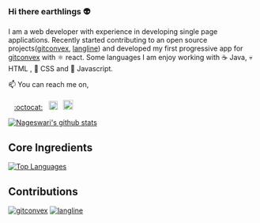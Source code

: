 ### Hi there earthlings :alien:

I am a web developer with experience in developing single page applications. Recently started contributing to an open source projects([gitconvex](https://github.com/neel1996/gitconvex), [langline](https://github.com/neel1996/langline)) and developed my first progressive app for [gitconvex](https://gitconvex.com/) with :atom_symbol: react. Some languages I am enjoy working with :coffee: Java, :skull: HTML , :nail_care: CSS and :brain: Javascript.

📫 You can reach me on,
<br>
<br>
&nbsp; &nbsp;[:octocat:](https://github.com/Nageswari-droid) &nbsp;
<a href="https://www.linkedin.com/in/nageswari-sv/"><img src="https://user-images.githubusercontent.com/65342122/102697262-9ccb6f80-425a-11eb-8588-3e17ec8ba8c5.png" alt="linkedin" height="18" width="18"></img></a> &nbsp;
<a href="https://twitter.com/coolnacha99"><img src="https://user-images.githubusercontent.com/65342122/102697519-4fe89880-425c-11eb-9e8f-c49641905025.png" alt="Twitter" height="20" width="20"></img></a>&nbsp;

[![Nageswari's github stats](https://github-readme-stats.vercel.app/api?username=Nageswari-droid&count_private=true&theme=merko)](https://github.com/Nageswari-droid)

## Core Ingredients

[![Top Languages](https://github-readme-stats.vercel.app/api/top-langs/?username=Nageswari-droid&layout=compact&theme=merko)](https://github.com/Nageswari-droid)

## Contributions

[![gitconvex](https://github-readme-stats-git-master.neel1996.vercel.app/api/pin/?username=neel1996&repo=gitconvex&theme=merko)](https://github.com/neel1996/gitconvex)
[![langline](https://github-readme-stats-git-master.neel1996.vercel.app/api/pin/?username=neel1996&repo=langline&theme=merko)](https://github.com/neel1996/langline)
